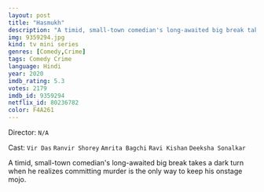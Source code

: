 ```yaml
---
layout: post
title: "Hasmukh"
description: "A timid, small-town comedian's long-awaited big break takes a dark turn when he realizes committing murder is the only way to keep his onstage mojo..."
img: 9359294.jpg
kind: tv mini series
genres: [Comedy,Crime]
tags: Comedy Crime 
language: Hindi
year: 2020
imdb_rating: 5.3
votes: 2179
imdb_id: 9359294
netflix_id: 80236782
color: F4A261
---
```

Director: `N/A`  

Cast: `Vir Das` `Ranvir Shorey` `Amrita Bagchi` `Ravi Kishan` `Deeksha Sonalkar` 

A timid, small-town comedian's long-awaited big break takes a dark turn when he realizes committing murder is the only way to keep his onstage mojo.